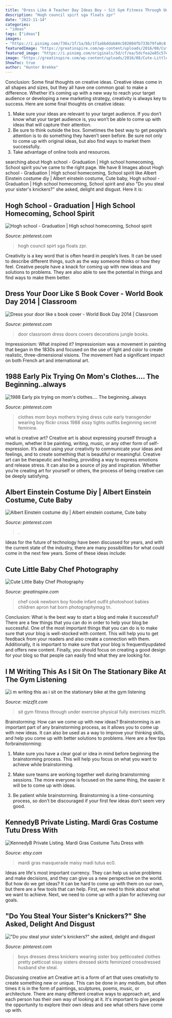 ```yaml
---
title: "Dress Like A Teacher Day Ideas Boy ~ Sit Gym Fitness Through Under Exercise Physical Fully Exercises Mizzfit"
description: "Hogh council spirt sga floats zpr"
date: "2022-11-14"
categories:
- "ideas"
tags: ["ideas"]
images:
- "https://i.pinimg.com/736x/1f/1a/bb/1f1abbddab84c502084fb733b79fa0c8.jpg"
featuredImage: "https://greatinspire.com/wp-content/uploads/2016/08/Cute-Little-Baby-Chef-Photography-22.jpg"
featured_image: "https://i.pinimg.com/originals/5d/cf/ea/5dcfea2e85c57ecc4e33e7aa8cf7fb93.jpg"
image: "https://greatinspire.com/wp-content/uploads/2016/08/Cute-Little-Baby-Chef-Photography-22.jpg"
ShowToc: true
author: "Hunter Brekke"
---
```



Conclusion: Some final thoughts on creative ideas.
Creative ideas come in all shapes and sizes, but they all have one common goal: to make a difference. Whether it’s coming up with a new way to reach your target audience or developing a new marketing strategy, creativity is always key to success. Here are some final thoughts on creative ideas: 
1. Make sure your ideas are relevant to your target audience. If you don’t know what your target audience is, you won’t be able to come up with ideas that will capture their attention. 
2. Be sure to think outside the box. Sometimes the best way to get people’s attention is to do something they haven’t seen before. Be sure not only to come up with original ideas, but also find ways to market them successfully. 
3. Take advantage of online tools and resources.

	

		
searching about Hogh school - Graduation | High school homecoming, School spirit you've came to the right page. We have 8 Images about Hogh school - Graduation | High school homecoming, School spirit like Albert Einstein costume diy | Albert einstein costume, Cute baby, Hogh school - Graduation | High school homecoming, School spirit and also &quot;Do you steal your sister&#039;s knickers?&quot; she asked, delight and disgust. Here it is:
		
    
## Hogh School - Graduation | High School Homecoming, School Spirit

<img loading=lazy src="https://i.pinimg.com/736x/1f/1a/bb/1f1abbddab84c502084fb733b79fa0c8.jpg" onerror="this.onerror=null;this.src='https://tse4.mm.bing.net/th?id=OIP.Fr74kAlXCLeE3zp63-iMpAHaJ3&amp;pid=15.1';" alt="Hogh school - Graduation | High school homecoming, School spirit">

_Source: pinterest.com_

>hogh council spirt sga floats zpr. 

	

Creativity is a key word that is often heard in people’s lives. It can be used to describe different things, such as the way someone thinks or how they feel. Creative people have a knack for coming up with new ideas and solutions to problems. They are also able to see the potential in things and find ways to make them better.

    
## Dress Your Door Like S Book Cover - World Book Day 2014 | Classroom

<img loading=lazy src="https://i.pinimg.com/originals/5d/cf/ea/5dcfea2e85c57ecc4e33e7aa8cf7fb93.jpg" onerror="this.onerror=null;this.src='https://tse3.mm.bing.net/th?id=OIP.DzDl5PNm7sk8xtUjEacj4gAAAA&amp;pid=15.1';" alt="Dress your door like s book cover - World Book Day 2014 | Classroom">

_Source: pinterest.com_

>door classroom dress doors covers decorations jungle books. 

	

Impressionism: What inspired it?
Impressionism was a movement in painting that began in the 1830s and focused on the use of light and color to create realistic, three-dimensional visions. The movement had a significant impact on both French art and international art.

    
## 1988 Early Pix Trying On Mom&#039;s Clothes.... The Beginning..always

<img loading=lazy src="https://i.pinimg.com/736x/68/68/c2/6868c21c7f29bc1ee77f11ca4a32c7f8--cross-dresser-mom-clothes.jpg" onerror="this.onerror=null;this.src='https://tse2.mm.bing.net/th?id=OIP.9wkZBN4eDfwelIF3oR1xmQHaNk&amp;pid=15.1';" alt="1988 Early pix trying on mom&#039;s clothes.... The beginning..always">

_Source: pinterest.com_

>clothes mom boys mothers trying dress cute early transgender wearing boy flickr cross 1988 sissy tights outfits beginning secret feminine. 

	

what is creative art?
Creative art is about expressing yourself through a medium, whether it be painting, writing, music, or any other form of self-expression. It’s about using your creativity to communicate your ideas and feelings, and to create something that is beautiful or meaningful.
Creative art can be therapeutic and healing, providing a way to express emotions and release stress. It can also be a source of joy and inspiration. Whether you’re creating art for yourself or others, the process of being creative can be deeply satisfying.

    
## Albert Einstein Costume Diy | Albert Einstein Costume, Cute Baby

<img loading=lazy src="https://i.pinimg.com/736x/19/14/08/1914082cbad92afb3908dd6d07c3d5c4.jpg" onerror="this.onerror=null;this.src='https://tse2.mm.bing.net/th?id=OIP.Xz5lZcqTOHLFSnPt21o6kgHaJ3&amp;pid=15.1';" alt="Albert Einstein costume diy | Albert einstein costume, Cute baby">

_Source: pinterest.com_

>. 

	

Ideas for the future of technology have been discussed for years, and with the current state of the industry, there are many possibilities for what could come in the next few years. Some of these ideas include: 

    
## Cute Little Baby Chef Photography

<img loading=lazy src="https://greatinspire.com/wp-content/uploads/2016/08/Cute-Little-Baby-Chef-Photography-22.jpg" onerror="this.onerror=null;this.src='https://tse3.mm.bing.net/th?id=OIP.gacVpNExOhR_j2IRxRcRBwHaLH&amp;pid=15.1';" alt="Cute Little Baby Chef Photography">

_Source: greatinspire.com_

>chef cook newborn boy foodie infant outfit photoshoot babies children apron hat born photographymag tn. 

	

Conclusion: What is the best way to start a blog and make it successful?
There are a few things that you can do in order to help your blog be successful. One of the most important things that you can do is to make sure that your blog is well-stocked with content. This will help you to get feedback from your readers and also create a connection with them. Additionally, it is important to make sure that your blog is frequentlyupdated and offers new content. Finally, you should focus on creating a good design for your blog so that people can easily find what they are looking for.

    
## I M Writing This As I Sit On The Stationary Bike At The Gym Listening

<img loading=lazy src="http://mizzfit.com/Public/Files/post/fitness_injury_physical_therapy_healing_restorative_exercise_musique_mizzfit_8b79f782af.jpg" onerror="this.onerror=null;this.src='https://tse1.mm.bing.net/th?id=OIP.K3Bu6ZmSN93aA27AotSeDAHaHa&amp;pid=15.1';" alt="i m writing this as i sit on the stationary bike at the gym listening">

_Source: mizzfit.com_

>sit gym fitness through under exercise physical fully exercises mizzfit. 

	

Brainstorming: How can we come up with new ideas?
Brainstorming is an important part of any brainstorming process, as it allows you to come up with new ideas. It can also be used as a way to improve your thinking skills, and help you come up with better solutions to problems. Here are a few tips forbrainstorming:
1. Make sure you have a clear goal or idea in mind before beginning the brainstorming process. This will help you focus on what you want to achieve while brainstorming.

2. Make sure teams are working together well during brainstorming sessions. The more everyone is focused on the same thing, the easier it will be to come up with ideas.

3. Be patient while brainstorming. Brainstorming is a time-consuming process, so don’t be discouraged if your first few ideas don’t seem very good.

    
## KennedyB Private Listing. Mardi Gras Costume Tutu Dress With

<img loading=lazy src="https://img1.etsystatic.com/000/0/6329496/il_fullxfull.300487861.jpg" onerror="this.onerror=null;this.src='https://tse2.mm.bing.net/th?id=OIP.P_X98EAH0E5miz4PsqfL5gHaJ4&amp;pid=15.1';" alt="KennedyB Private Listing. Mardi Gras Costume Tutu Dress with">

_Source: etsy.com_

>mardi gras masquerade maisy madi tutus ec0. 

	

Ideas are life's most important currency. They can help us solve problems and make decisions, and they can give us a new perspective on the world. But how do we get ideas? It can be hard to come up with them on our own, but there are a few tools that can help. First, we need to think about what we want to achieve. Next, we need to come up with a plan for achieving our goals.

    
## &quot;Do You Steal Your Sister&#039;s Knickers?&quot; She Asked, Delight And Disgust

<img loading=lazy src="https://s-media-cache-ak0.pinimg.com/736x/7d/b7/62/7db762bb21bd44aba56cef6b4315f70d.jpg" onerror="this.onerror=null;this.src='https://tse1.mm.bing.net/th?id=OIP.Q5dp-WaKGfAejKVySWbhMwAAAA&amp;pid=15.1';" alt="&quot;Do you steal your sister&#039;s knickers?&quot; she asked, delight and disgust">

_Source: pinterest.com_

>boys dresses dress knickers wearing sister boy petticoated clothes pretty petticoat sissy sisters dressed skirts feminized crossdressed husband she steal. 

	

Discussing creative art
Creative art is a form of art that uses creativity to create something new or unique. This can be done in any medium, but often times it is in the form of paintings, sculptures, poems, music, or architecture. There are many different creative ways to approach art, and each person has their own way of looking at it. It's important to give people the opportunity to explore their own ideas and see what others have come up with.

